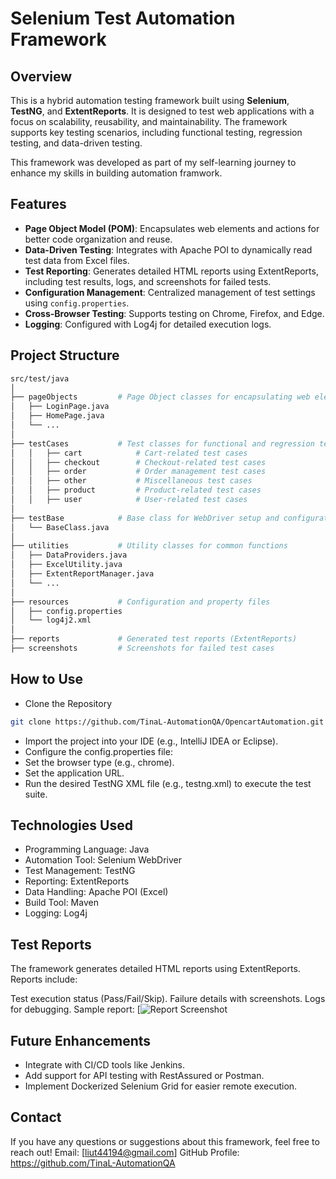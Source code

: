 # Selenium Test Automation Framework 

## Overview

This is a hybrid automation testing framework built using **Selenium**, **TestNG**, and **ExtentReports**. It is designed to test web applications with a focus on scalability, reusability, and maintainability. The framework supports key testing scenarios, including functional testing, regression testing, and data-driven testing.

This framework was developed as part of my self-learning journey to enhance my skills in building automation framwork.

## Features

- **Page Object Model (POM)**: Encapsulates web elements and actions for better code organization and reuse.
- **Data-Driven Testing**: Integrates with Apache POI to dynamically read test data from Excel files.
- **Test Reporting**: Generates detailed HTML reports using ExtentReports, including test results, logs, and screenshots for failed tests.
- **Configuration Management**: Centralized management of test settings using `config.properties`.
- **Cross-Browser Testing**: Supports testing on Chrome, Firefox, and Edge.
- **Logging**: Configured with Log4j for detailed execution logs.

## Project Structure
```bash
src/test/java
│
├── pageObjects         # Page Object classes for encapsulating web elements and actions
│   ├── LoginPage.java
│   ├── HomePage.java
│   └── ...
│
├── testCases           # Test classes for functional and regression testing
│   │   ├── cart            # Cart-related test cases
│   │   ├── checkout        # Checkout-related test cases
│   │   ├── order           # Order management test cases
│   │   ├── other           # Miscellaneous test cases
│   │   ├── product         # Product-related test cases
│   │   ├── user            # User-related test cases
│
├── testBase            # Base class for WebDriver setup and configuration
│   └── BaseClass.java
│
├── utilities           # Utility classes for common functions
│   ├── DataProviders.java
│   ├── ExcelUtility.java
│   ├── ExtentReportManager.java
│   └── ...
│
├── resources           # Configuration and property files
│   ├── config.properties
│   └── log4j2.xml
│
├── reports             # Generated test reports (ExtentReports)
├── screenshots         # Screenshots for failed test cases
```

## How to Use

- Clone the Repository
```bash  
git clone https://github.com/TinaL-AutomationQA/OpencartAutomation.git
```
- Import the project into your IDE (e.g., IntelliJ IDEA or Eclipse).
- Configure the config.properties file:
- Set the browser type (e.g., chrome).
- Set the application URL.
- Run the desired TestNG XML file (e.g., testng.xml) to execute the test suite.

## Technologies Used

- Programming Language: Java
- Automation Tool: Selenium WebDriver
- Test Management: TestNG
- Reporting: ExtentReports
- Data Handling: Apache POI (Excel)
- Build Tool: Maven
- Logging: Log4j


## Test Reports
The framework generates detailed HTML reports using ExtentReports. Reports include:

Test execution status (Pass/Fail/Skip).
Failure details with screenshots.
Logs for debugging.
Sample report:
[![Report Screenshot](https://github.com/TinaL-AutomationQA/OpencartAutomation/blob/master/report%20screenshot/Report_with_screenshot.png)

## Future Enhancements

- Integrate with CI/CD tools like Jenkins.
- Add support for API testing with RestAssured or Postman.
- Implement Dockerized Selenium Grid for easier remote execution.

## Contact

If you have any questions or suggestions about this framework, feel free to reach out!
Email: [liut44194@gmail.com]
GitHub Profile: https://github.com/TinaL-AutomationQA
